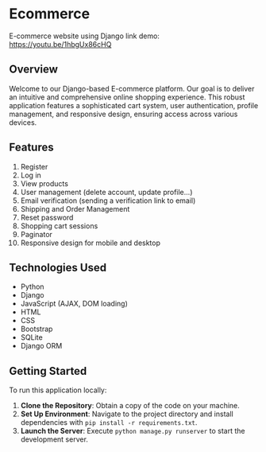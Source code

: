 # Ecommerce
E-commerce website using Django
link demo: https://youtu.be/1hbgUx86cHQ

## Overview
Welcome to our Django-based E-commerce platform. Our goal is to deliver an intuitive and comprehensive online shopping experience. This robust application features a sophisticated cart system, user authentication, profile management, and responsive design, ensuring access across various devices.

## Features
1. Register
2. Log in
3. View products 
4. User management (delete account, update profile...)
5. Email verification (sending a verification link to email)
6. Shipping and Order Management
7. Reset password
8. Shopping cart sessions
9. Paginator
10. Responsive design for mobile and desktop

## Technologies Used
- Python
- Django
- JavaScript (AJAX, DOM loading)
- HTML
- CSS
- Bootstrap
- SQLite
- Django ORM

## Getting Started
To run this application locally:
1. **Clone the Repository**: Obtain a copy of the code on your machine.
2. **Set Up Environment**: Navigate to the project directory and install dependencies with `pip install -r requirements.txt`.
3. **Launch the Server**: Execute `python manage.py runserver` to start the development server.
